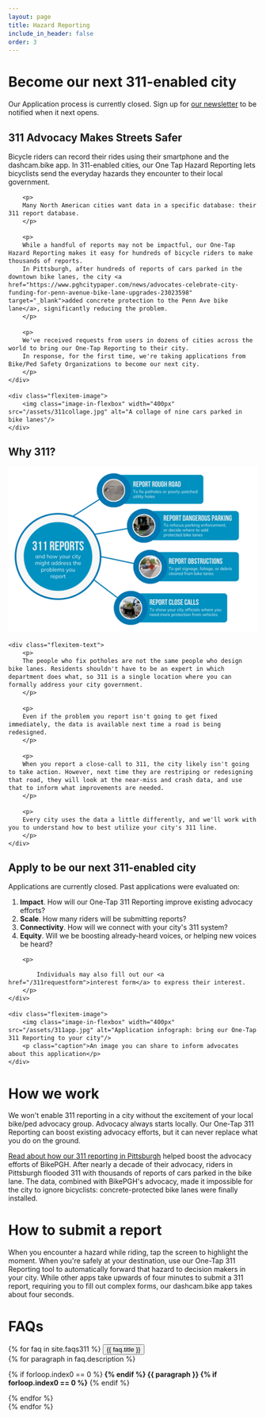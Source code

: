 ```yaml
---
layout: page
title: Hazard Reporting
include_in_header: false
order: 3
---
```


# Become our next 311-enabled city

Our Application process is currently closed. Sign up for [our newsletter](https://mailchi.mp/cbacc162ceff/dashcambike) to be notified when it next opens.

## 311 Advocacy Makes Streets Safer

<div class="flexbox-white-bg flexbox-white-bg-image-on-right">
    <div class="flexitem-text">
        <p>
        Bicycle riders can record their rides using their smartphone and the dashcam.bike app.
        In 311-enabled cities, our One Tap Hazard Reporting lets bicyclists send the everyday hazards they encounter to their local government.
        </p>

        <p>
        Many North American cities want data in a specific database: their 311 report database.
        </p>

        <p>
        While a handful of reports may not be impactful, our One-Tap Hazard Reporting makes it easy for hundreds of bicycle riders to make thousands of reports.
        In Pittsburgh, after hundreds of reports of cars parked in the downtown bike lanes, the city <a href="https://www.pghcitypaper.com/news/advocates-celebrate-city-funding-for-penn-avenue-bike-lane-upgrades-23023598" target="_blank">added concrete protection to the Penn Ave bike lane</a>, significantly reducing the problem.
        </p>

        <p>
        We've received requests from users in dozens of cities across the world to bring our One-Tap Reporting to their city.
        In response, for the first time, we're taking applications from Bike/Ped Safety Organizations to become our next city.
        </p>
    </div>

    <div class="flexitem-image">
        <img class="image-in-flexbox" width="400px" src="/assets/311collage.jpg" alt="A collage of nine cars parked in bike lanes"/>
    </div>
</div>

## Why 311?

<div class="flexbox-white-bg">
    <div class="flexitem-image">
        <img class="image-in-flexbox" width="600px" src="/assets/311benefits.jpg" alt="How 311 reporting works: reporting rough roads, dangerous parking, cars in bike lanes, obstructions, and close calls can help your city fix problems"/>
    </div>

    <div class="flexitem-text">
        <p>
        The people who fix potholes are not the same people who design bike lanes. Residents shouldn't have to be an expert in which department does what, so 311 is a single location where you can formally address your city government.
        </p>

        <p>
        Even if the problem you report isn't going to get fixed immediately, the data is available next time a road is being redesigned.
        </p>

        <p>
        When you report a close-call to 311, the city likely isn't going to take action. However, next time they are restriping or redesigning that road, they will look at the near-miss and crash data, and use that to inform what improvements are needed.
        </p>

        <p>
        Every city uses the data a little differently, and we'll work with you to understand how to best utilize your city's 311 line.
        </p>
    </div>
</div>

## Apply to be our next 311-enabled city

<div class="flexbox-white-bg flexbox-white-bg-image-on-right">
    <div class="flexitem-text">
        <p>
        Applications are currently closed. Past applications were evaluated on:
            <ol>
                <li><strong>Impact</strong>. How will our One-Tap 311 Reporting improve existing advocacy efforts?</li>
                <li><strong>Scale</strong>. How many riders will be submitting reports?</li>
                <li><strong>Connectivity</strong>. How will we connect with your city's 311 system?</li>
                <li><strong>Equity</strong>. Will we be boosting already-heard voices, or helping new voices be heard?</li>
            </ol>
        </p>


<!--
        <center>
        <a href="/311application">
          <button class="buyAmazonButton bigButton">Apply Now</button>
        </a>
        <p>
            <i>Application Deadline: January 30th, 2024.</i>
        </p>
        </center>
-->
        <p>
<!--
            If you are an individual, please reach out to your local bike/ped advocacy group and ask them to fill out the application.
-->
            Individuals may also fill out our <a href="/311requestform">interest form</a> to express their interest.
        </p>
    </div>

    <div class="flexitem-image">
        <img class="image-in-flexbox" width="400px" src="/assets/311app.jpg" alt="Application infograph: bring our One-Tap 311 Reporting to your city"/>
        <p class="caption">An image you can share to inform advocates about this application</p>
    </div>
</div>

# How we work
We won't enable 311 reporting in a city without the excitement of your local bike/ped advocacy group. Advocacy always starts locally. Our One-Tap 311 Reporting can boost existing advocacy efforts, but it can never replace what you do on the ground.

[Read about how our 311 reporting in Pittsburgh](https://www.pghcitypaper.com/news/advocates-celebrate-city-funding-for-penn-avenue-bike-lane-upgrades-23023598) helped boost the advocacy efforts of BikePGH. After nearly a decade of their advocacy, riders in Pittsburgh flooded 311 with thousands of reports of cars parked in the bike lane. The data, combined with BikePGH's advocacy, made it impossible for the city to ignore bicyclists: concrete-protected bike lanes were finally installed.


# How to submit a report
When you encounter a hazard while riding, tap the screen to highlight the moment.
When you're safely at your destination, use our One-Tap 311 Reporting tool to automatically forward that hazard to decision makers in your city.
While other apps take upwards of four minutes to submit a 311 report, requiring you to fill out complex forms, our dashcam.bike app takes about four seconds.

# FAQs
<div id="faqs">
    {% for faq in site.faqs311 %}
        <button class="accordion">
            <span class="fa-stack fa-1x">
                <i class="iconBack fas fa-circle fa-stack-2x"></i>
                <i class="iconTop fas fa-{{ faq.fontawesome_icon_name }} fa-stack-1x"></i>
            </span>
            {{ faq.title }}
        </button>
        <div class="panel">
            {% for paragraph in faq.description %}
                <p>
                    {% if forloop.index0 == 0 %}<b> {% endif %}
                        {{ paragraph }}
                    {% if forloop.index0 == 0 %}</b> {% endif %}
                </p>
            {% endfor %}
        </div>
    {% endfor %}
</div>
<script src="/assets/accordion.js"></script>
